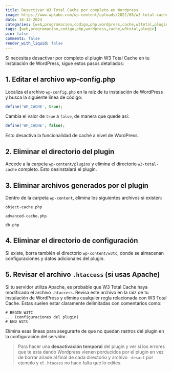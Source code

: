 ```yaml
---
title: Desactivar W3 Total Cache por completo en Wordpress
image: https://www.wpkube.com/wp-content/uploads/2022/08/w3-total-cache-free-plugin.png
date: 16-12-2024
categories: [web,programacion,codigo,php,wordpress,cache,w3total,plugin]
tags: [web,programacion,codigo,php,wordpress,cache,w3total,plugin]
pin: false
comments: false
render_with_liquid: false
---
```


Si necesitas desactivar por completo el plugin W3 Total Cache en tu instalación de WordPress, sigue estos pasos detallados:

## 1. Editar el archivo wp-config.php ##

Localiza el archivo `wp-config.php` en la raíz de tu instalación de WordPress y busca la siguiente línea de código:

```php
define('WP_CACHE', true);
```

Cambia el valor de `true` a `false`, de manera que quede así:

```php
define('WP_CACHE', false);
```

Esto desactiva la funcionalidad de caché a nivel de WordPress.

## 2. Eliminar el directorio del plugin ##

Accede a la carpeta `wp-content/plugins` y elimina el directorio `w3-total-cache` completo. Esto desinstalará el plugin.

## 3. Eliminar archivos generados por el plugin ##

Dentro de la carpeta `wp-content`, elimina los siguientes archivos si existen:

`object-cache.php`

`advanced-cache.php`

`db.php`

## 4. Eliminar el directorio de configuración ##

Si existe, borra también el directorio `wp-content/w3tc`, donde se almacenan configuraciones y datos adicionales del plugin.

## 5. Revisar el archivo `.htaccess` (si usas Apache) ##

Si tu servidor utiliza Apache, es probable que W3 Total Cache haya modificado el archivo `.htaccess`. Revisa este archivo en la raíz de tu instalación de WordPress y elimina cualquier regla relacionada con W3 Total Cache. Estas suelen estar claramente delimitadas con comentarios como:

```
# BEGIN W3TC
... (configuraciones del plugin)
# END W3TC
```
Elimina esas líneas para asegurarte de que no quedan rastros del plugin en la configuración del servidor.

> Para hacer una **desactivación temporal** del plugin y ver si los errores que te esta dando Wordpress vienen porducidos por el plugin en vez de borrar añade al final de cada directorio y archivo `-desact` por ejemplo y el `.htacess` no hace falta que lo edites.
